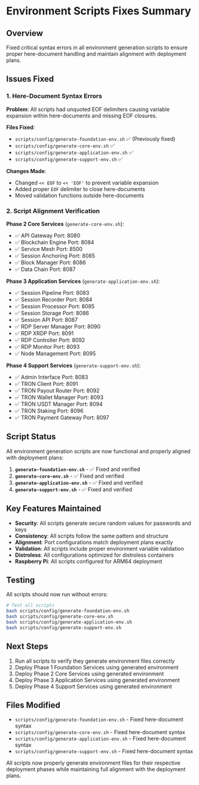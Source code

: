 # Environment Scripts Fixes Summary

## Overview

Fixed critical syntax errors in all environment generation scripts to ensure proper here-document handling and maintain alignment with deployment plans.

## Issues Fixed

### 1. Here-Document Syntax Errors

**Problem**: All scripts had unquoted EOF delimiters causing variable expansion within here-documents and missing EOF closures.

**Files Fixed**:
- `scripts/config/generate-foundation-env.sh` ✅ (Previously fixed)
- `scripts/config/generate-core-env.sh` ✅
- `scripts/config/generate-application-env.sh` ✅
- `scripts/config/generate-support-env.sh` ✅

**Changes Made**:
- Changed `<< EOF` to `<< 'EOF'` to prevent variable expansion
- Added proper `EOF` delimiter to close here-documents
- Moved validation functions outside here-documents

### 2. Script Alignment Verification

**Phase 2 Core Services** (`generate-core-env.sh`):
- ✅ API Gateway Port: 8080
- ✅ Blockchain Engine Port: 8084  
- ✅ Service Mesh Port: 8500
- ✅ Session Anchoring Port: 8085
- ✅ Block Manager Port: 8086
- ✅ Data Chain Port: 8087

**Phase 3 Application Services** (`generate-application-env.sh`):
- ✅ Session Pipeline Port: 8083
- ✅ Session Recorder Port: 8084
- ✅ Session Processor Port: 8085
- ✅ Session Storage Port: 8086
- ✅ Session API Port: 8087
- ✅ RDP Server Manager Port: 8090
- ✅ RDP XRDP Port: 8091
- ✅ RDP Controller Port: 8092
- ✅ RDP Monitor Port: 8093
- ✅ Node Management Port: 8095

**Phase 4 Support Services** (`generate-support-env.sh`):
- ✅ Admin Interface Port: 8083
- ✅ TRON Client Port: 8091
- ✅ TRON Payout Router Port: 8092
- ✅ TRON Wallet Manager Port: 8093
- ✅ TRON USDT Manager Port: 8094
- ✅ TRON Staking Port: 8096
- ✅ TRON Payment Gateway Port: 8097

## Script Status

All environment generation scripts are now functional and properly aligned with deployment plans:

1. **`generate-foundation-env.sh`** - ✅ Fixed and verified
2. **`generate-core-env.sh`** - ✅ Fixed and verified  
3. **`generate-application-env.sh`** - ✅ Fixed and verified
4. **`generate-support-env.sh`** - ✅ Fixed and verified

## Key Features Maintained

- **Security**: All scripts generate secure random values for passwords and keys
- **Consistency**: All scripts follow the same pattern and structure
- **Alignment**: Port configurations match deployment plans exactly
- **Validation**: All scripts include proper environment variable validation
- **Distroless**: All configurations optimized for distroless containers
- **Raspberry Pi**: All scripts configured for ARM64 deployment

## Testing

All scripts should now run without errors:

```bash
# Test all scripts
bash scripts/config/generate-foundation-env.sh
bash scripts/config/generate-core-env.sh  
bash scripts/config/generate-application-env.sh
bash scripts/config/generate-support-env.sh
```

## Next Steps

1. Run all scripts to verify they generate environment files correctly
2. Deploy Phase 1 Foundation Services using generated environment
3. Deploy Phase 2 Core Services using generated environment
4. Deploy Phase 3 Application Services using generated environment
5. Deploy Phase 4 Support Services using generated environment

## Files Modified

- `scripts/config/generate-foundation-env.sh` - Fixed here-document syntax
- `scripts/config/generate-core-env.sh` - Fixed here-document syntax
- `scripts/config/generate-application-env.sh` - Fixed here-document syntax
- `scripts/config/generate-support-env.sh` - Fixed here-document syntax

All scripts now properly generate environment files for their respective deployment phases while maintaining full alignment with the deployment plans.
